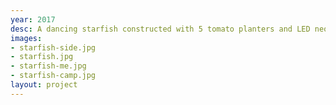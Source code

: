 ```yaml
---
year: 2017
desc: A dancing starfish constructed with 5 tomato planters and LED neon rope lighting.
images:
- starfish-side.jpg
- starfish.jpg
- starfish-me.jpg
- starfish-camp.jpg
layout: project
---
```

